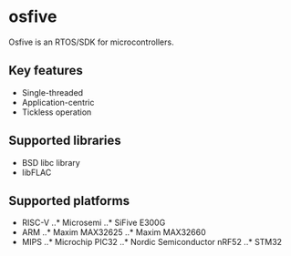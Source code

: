 # osfive

Osfive is an RTOS/SDK for microcontrollers.

## Key features
- Single-threaded
- Application-centric
- Tickless operation

## Supported libraries
- BSD libc library
- libFLAC

## Supported platforms
- RISC-V
..* Microsemi
..* SiFive E300G
- ARM
..* Maxim MAX32625
..* Maxim MAX32660
- MIPS
..* Microchip PIC32
..* Nordic Semiconductor nRF52
..* STM32
